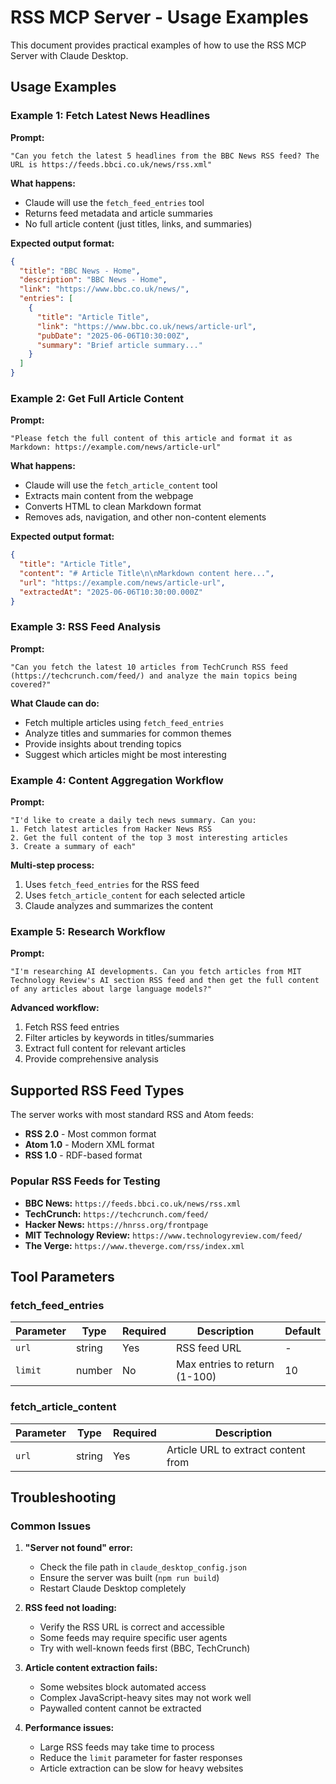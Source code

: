 # RSS MCP Server - Usage Examples

This document provides practical examples of how to use the RSS MCP Server with Claude Desktop.

## Usage Examples

### Example 1: Fetch Latest News Headlines

**Prompt:**

```
"Can you fetch the latest 5 headlines from the BBC News RSS feed? The URL is https://feeds.bbci.co.uk/news/rss.xml"
```

**What happens:**

- Claude will use the `fetch_feed_entries` tool
- Returns feed metadata and article summaries
- No full article content (just titles, links, and summaries)

**Expected output format:**

```json
{
  "title": "BBC News - Home",
  "description": "BBC News - Home",
  "link": "https://www.bbc.co.uk/news/",
  "entries": [
    {
      "title": "Article Title",
      "link": "https://www.bbc.co.uk/news/article-url",
      "pubDate": "2025-06-06T10:30:00Z",
      "summary": "Brief article summary..."
    }
  ]
}
```

### Example 2: Get Full Article Content

**Prompt:**

```
"Please fetch the full content of this article and format it as Markdown: https://example.com/news/article-url"
```

**What happens:**

- Claude will use the `fetch_article_content` tool
- Extracts main content from the webpage
- Converts HTML to clean Markdown format
- Removes ads, navigation, and other non-content elements

**Expected output format:**

```json
{
  "title": "Article Title",
  "content": "# Article Title\n\nMarkdown content here...",
  "url": "https://example.com/news/article-url",
  "extractedAt": "2025-06-06T10:30:00.000Z"
}
```

### Example 3: RSS Feed Analysis

**Prompt:**

```
"Can you fetch the latest 10 articles from TechCrunch RSS feed (https://techcrunch.com/feed/) and analyze the main topics being covered?"
```

**What Claude can do:**

- Fetch multiple articles using `fetch_feed_entries`
- Analyze titles and summaries for common themes
- Provide insights about trending topics
- Suggest which articles might be most interesting

### Example 4: Content Aggregation Workflow

**Prompt:**

```
"I'd like to create a daily tech news summary. Can you:
1. Fetch latest articles from Hacker News RSS
2. Get the full content of the top 3 most interesting articles
3. Create a summary of each"
```

**Multi-step process:**

1. Uses `fetch_feed_entries` for the RSS feed
2. Uses `fetch_article_content` for each selected article
3. Claude analyzes and summarizes the content

### Example 5: Research Workflow

**Prompt:**

```
"I'm researching AI developments. Can you fetch articles from MIT Technology Review's AI section RSS feed and then get the full content of any articles about large language models?"
```

**Advanced workflow:**

1. Fetch RSS feed entries
2. Filter articles by keywords in titles/summaries
3. Extract full content for relevant articles
4. Provide comprehensive analysis

## Supported RSS Feed Types

The server works with most standard RSS and Atom feeds:

- **RSS 2.0** - Most common format
- **Atom 1.0** - Modern XML format
- **RSS 1.0** - RDF-based format

### Popular RSS Feeds for Testing

- **BBC News:** `https://feeds.bbci.co.uk/news/rss.xml`
- **TechCrunch:** `https://techcrunch.com/feed/`
- **Hacker News:** `https://hnrss.org/frontpage`
- **MIT Technology Review:** `https://www.technologyreview.com/feed/`
- **The Verge:** `https://www.theverge.com/rss/index.xml`

## Tool Parameters

### fetch_feed_entries

| Parameter | Type | Required | Description | Default |
|-----------|------|----------|-------------|---------|
| `url` | string | Yes | RSS feed URL | - |
| `limit` | number | No | Max entries to return (1-100) | 10 |

### fetch_article_content

| Parameter | Type | Required | Description |
|-----------|------|----------|-------------|
| `url` | string | Yes | Article URL to extract content from |

## Troubleshooting

### Common Issues

1. **"Server not found" error:**
   - Check the file path in `claude_desktop_config.json`
   - Ensure the server was built (`npm run build`)
   - Restart Claude Desktop completely

2. **RSS feed not loading:**
   - Verify the RSS URL is correct and accessible
   - Some feeds may require specific user agents
   - Try with well-known feeds first (BBC, TechCrunch)

3. **Article content extraction fails:**
   - Some websites block automated access
   - Complex JavaScript-heavy sites may not work well
   - Paywalled content cannot be extracted

4. **Performance issues:**
   - Large RSS feeds may take time to process
   - Reduce the `limit` parameter for faster responses
   - Article extraction can be slow for heavy websites
